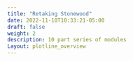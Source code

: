 ```yaml
---
title: "Retaking Stonewood"
date: 2022-11-10T10:33:21-05:00
draft: false
weight: 2
description: 10 part series of modules
Layout: plotline_overview
---
```




